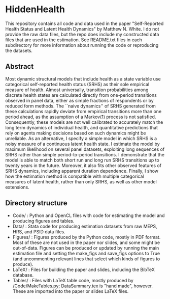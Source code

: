 # HiddenHealth
This repository contains all code and data used in the paper "Self-Reported Health Status and Latent
Health Dynamics" by Matthew N. White.  I do not provide the raw data files, but the repo does include
my constructed data files that are used in the estimation.  See README.txt files in each subdirectory
for more information about running the code or reproducing the datasets.

## Abstract
Most dynamic structural models that include health as a state variable use categorical self-reported
health status (SRHS) as their sole empirical measure of health. Almost universally, transition
probabilities among discrete health states are calculated directly from one-period transitions observed
in panel data, either as simple fractions of respondents or by reduced form methods.  The ``naive
dynamics'' of SRHS generated from these calculations rapidly deviate from empirical transitions more
than one period ahead, as the assumption of a Markov(1) process is not satisfied.  Consequently, these
models are not well calibrated to accurately match the long term dynamics of individual health, and
quantitative predictions that rely on agents making decisions based on such dynamics might be unreliable.
As an alternative, I specify a simple model in which SRHS is a noisy measure of a continuous latent
health state. I estimate the model by maximum likelihood on several panel datasets, exploiting long
sequences of SRHS rather than simple period-to-period transitions.  I demonstrate that the model is able
to match both short run and long run SRHS transitions up to twenty years in the future.  Moreover, it
also fits other observed features of SRHS dynamics, including apparent duration dependence.  Finally, I
show how the estimation method is compatible with multiple categorical measures of latent health, rather
than only SRHS, as well as other model extensions.

## Directory structure

- Code/ : Python and OpenCL files with code for estimating the model and producing figures and tables.
- Data/ : Stata code for producing estimation datasets from raw MEPS, HRS, and PSID data files.
- Figures/ : Figures produced by the Python code, mostly in PDF format.  Most of these are not used in
    the paper nor slides, and some might be out-of-data.  Figures can be produced or updated by running
    the main estimation file and setting the make_figs and save_figs options to True (and uncommenting
    relevant lines that select which kinds of figures to produce).
- LaTeX/ : Files for building the paper and slides, including the BibTeX database.
- Tables/ : Files with LaTeX table code, mostly produced by /Code/MakeTables.py; DataSummary.tex is
    "hand made", however.  These are imported into the paper or slides LaTeX files.